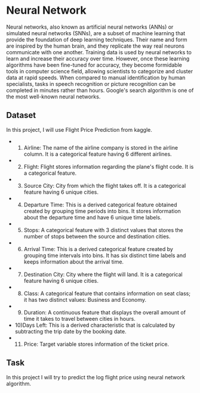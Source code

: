 # Neural Network
Neural networks, also known as artificial neural networks (ANNs) or simulated neural networks (SNNs), are a subset of machine learning that provide the foundation of deep learning techniques. Their name and form are inspired by the human brain, and they replicate the way real neurons communicate with one another. Training data is used by neural networks to learn and increase their accuracy over time. However, once these learning algorithms have been fine-tuned for accuracy, they become formidable tools in computer science field, allowing scientists to categorize and cluster data at rapid speeds. When compared to manual identification by human specialists, tasks in speech recognition or picture recognition can be completed in minutes rather than hours. Google's search algorithm is one of the most well-known neural networks.

## Dataset
In this project, I will use Flight Price Prediction from kaggle.
 - 1) Airline: The name of the airline company is stored in the airline column. It is a categorical feature having 6 different airlines.
 - 2) Flight: Flight stores information regarding the plane's flight code. It is a categorical feature.
 - 3) Source City: City from which the flight takes off. It is a categorical feature having 6 unique cities.
 - 4) Departure Time: This is a derived categorical feature obtained created by grouping time periods into bins. It stores information about the departure time and have 6 unique time labels.
 - 5) Stops: A categorical feature with 3 distinct values that stores the number of stops between the source and destination cities.
 - 6) Arrival Time: This is a derived categorical feature created by grouping time intervals into bins. It has six distinct time labels and keeps information about the arrival time.
 - 7) Destination City: City where the flight will land. It is a categorical feature having 6 unique cities.
 - 8) Class: A categorical feature that contains information on seat class; it has two distinct values: Business and Economy.
 - 9) Duration: A continuous feature that displays the overall amount of time it takes to travel between cities in hours.
 - 10)Days Left: This is a derived characteristic that is calculated by subtracting the trip date by the booking date.
 - 11) Price: Target variable stores information of the ticket price.

## Task
In this project I will try to predict the log flight price using neural network algorithm.
